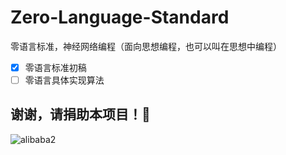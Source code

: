 # Zero-Language-Standard
零语言标准，神经网络编程（面向思想编程，也可以叫在思想中编程）

- [x] 零语言标准初稿
- [ ] 零语言具体实现算法

谢谢，请捐助本项目！🙏
--------------
![alibaba2](https://user-images.githubusercontent.com/4293403/36296589-ed41a1aa-1328-11e8-9241-e9ddd0ddc48f.png)
